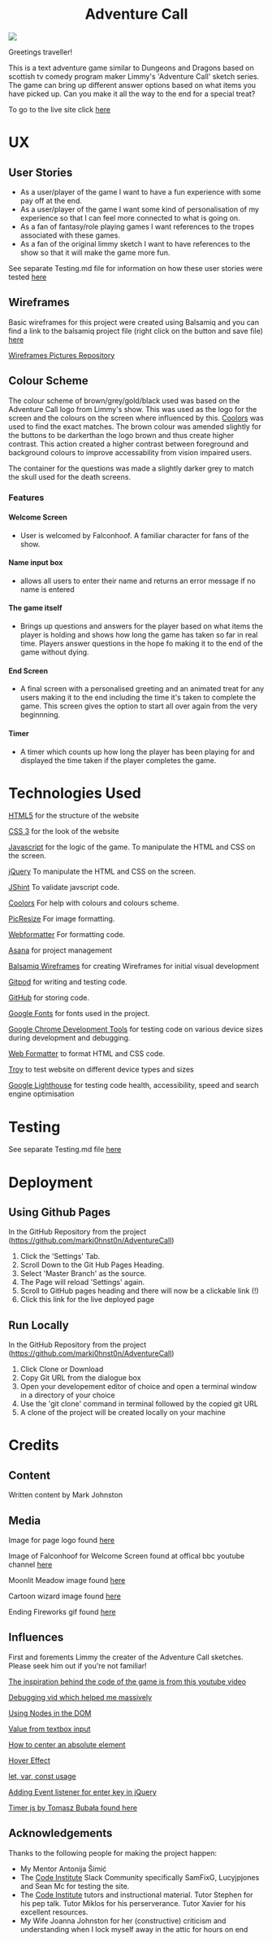 <div align="center">
<h1>Adventure Call</h1>
</div>

![](readme/intro-picture.png)

Greetings traveller!

This is a text adventure game similar to Dungeons and Dragons based on scottish tv comedy program maker Limmy's 'Adventure Call' sketch series.  The game can
bring up different answer options based on what items you have picked up.  Can you make it all the way to the end for a special treat?

To go to the live site click [here](https://markj0hnst0n.github.io/AdventureCall/)


# UX

## User Stories

- As a user/player of the game I want to have a fun experience with some pay off at the end.
- As a user/player of the game I want some kind of personalisation of my experience so that I can feel more connected to what is going on.
- As a fan of fantasy/role playing games I want references to the tropes associated with these games.
- As a fan of the original limmy sketch I want to have references to the show so that it will make the game more fun.

See separate Testing.md file for information on how these user stories were tested [here](testing/testing.md)

## Wireframes

Basic wireframes for this project were created using Balsamiq and you can find a link to the balsamiq project file (right click on the button and save file) [here](wireframes/adventure-call-wireframes.bmpr)

[Wireframes Pictures Repository](https://github.com/markj0hnst0n/AdventureCall/tree/master/wireframes)

## Colour Scheme

The colour scheme of brown/grey/gold/black used was based on the Adventure Call logo from Limmy's show.  This was used as the logo for the screen and the colours on the screen where influenced
by this.  [Coolors](https://coolors.co/) was used to find the exact matches.  The brown colour was amended slightly for the buttons to be darkerthan the logo brown and thus create higher contrast.
This action created a higher contrast between foreground and background colours to improve accessability from vision impaired users.

The container for the questions was made a slightly darker grey to match the skull used for the death screens.

### Features

#### Welcome Screen

- User is welcomed by Falconhoof.  A familiar character for fans of the show.

#### Name input box

- allows all users to enter their name and returns an error message if no name is entered

#### The game itself

- Brings up questions and answers for the player based on what items the player is holding and shows how long the game has taken so far in real time.  Players answer questions in the hope fo making it to the end of the game without dying.

#### End Screen

- A final screen with a personalised greeting and an animated treat for any users making it to the end including the time it's taken to complete the game.  This screen gives the option to start all over again from the very beginnning.

#### Timer

- A timer which counts up how long the player has been playing for and displayed the time taken if the player completes the game.

# Technologies Used

[HTML5](https://en.wikipedia.org/wiki/HTML5)
for the structure of the website

[CSS 3](https://en.wikipedia.org/wiki/Cascading_Style_Sheets#CSS_3)
for the look of the website

[Javascript](https://en.wikipedia.org/wiki/JavaScript)
for the logic of the game.  To manipulate the HTML and CSS on the screen.

[jQuery](https://en.wikipedia.org/wiki/JQuery)
To manipulate the HTML and CSS on the screen.

[JShint](https://jshint.com/)
To validate javscript code.

[Coolors](https://coolors.co/)
For help with colours and colours scheme.

[PicResize](https://picresize.com/)
For image formatting.

[Webformatter](https://webformatter.com/)
For formatting code.

[Asana](https://asana.com/)
for project management

[Balsamiq Wireframes](https://balsamiq.com/wireframes/)
for creating Wireframes for initial visual development

[Gitpod](https://www.gitpod.io/) for writing and testing code.

[GitHub](https://github.com/) for storing code.

[Google Fonts](https://fonts.google.com/) for fonts used in the project.

[Google Chrome Development Tools](https://developers.google.com/web/tools/chrome-devtools) for testing code on various device sizes during development and debugging.

[Web Formatter](https://webformatter.com/) to format HTML and CSS code.

[Troy](http://troy.labs.daum.net/) to test website on different device types and sizes

[Google Lighthouse](https://developers.google.com/web/tools/lighthouse) for testing code health, accessibility, speed and search engine optimisation

# Testing

See separate Testing.md file [here](testing/testing.md)

# Deployment

## Using Github Pages

In the GitHub Repository from the project (https://github.com/markj0hnst0n/AdventureCall)

1. Click the 'Settings' Tab.
2. Scroll Down to the Git Hub Pages Heading.
3. Select 'Master Branch' as the source.
4. The Page will reload 'Settings' again.
5. Scroll to GitHub pages heading and there will now be a clickable link (!)
6. Click this link for the live deployed page

## Run Locally

In the GitHub Repository from the project (https://github.com/markj0hnst0n/AdventureCall)

1. Click Clone or Download
2. Copy Git URL from the dialogue box
3. Open your developement editor of choice and open a terminal window in a directory of your choice
4. Use the 'git clone' command in terminal followed by the copied git URL
5. A clone of the project will be created locally on your machine

# Credits

## Content

Written content by Mark Johnston

## Media

Image for page logo found [here](https://www.redbubble.com/shop/limmy+stickers)

Image of Falconhoof for Welcome Screen found at offical bbc youtube channel [here](https://www.youtube.com/watch?v=gaXUT_CMHmg)

Moonlit Meadow image found [here](https://www.youtube.com/watch?v=Bq7QcB97zWY)

Cartoon wizard image found [here](https://adventuretime.fandom.com/wiki/Wizard_Thief)

Ending Fireworks gif found [here](https://www.animatedimages.org/data/media/492/animated-fireworks-image-0014.gif)

## Influences

First and forements Limmy the creater of the Adventure Call sketches.  Please seek him out if you're not familiar!

[The inspiration behind the code of the game is from this youtube video](https://www.youtube.com/watch?v=R1S_NhKkvGA)

[Debugging vid which helped me massively](https://www.youtube.com/watch?v=AX7uybwukkk)

[Using Nodes in the DOM](https://www.w3schools.com/js/js_htmldom_nodes.asp#:~:text=To%20add%20a%20new%20element,it%20to%20an%20existing%20element.)

[Value from textbox input](https://www.tutorialrepublic.com/faq/how-to-get-the-value-in-an-input-text-box-using-jquery.php)

[How to center an absolute element](https://stackoverflow.com/questions/8508275/how-to-center-a-position-absolute-element)

[Hover Effect](https://ianlunn.github.io/Hover/)

[let, var, const usage](https://www.youtube.com/watch?v=sjyJBL5fkp8&amp;t=10s)

[Adding Event listener for enter key in jQuery](https://stackoverflow.com/questions/979662/how-to-detect-pressing-enter-on-keyboard-using-jquery)

[Timer js by Tomasz Bubała found here](https://stackoverflow.com/questions/29971898/how-to-create-an-accurate-timer-in-javascript)

## Acknowledgements

Thanks to the following people for making the project happen:

- My Mentor Antonija Šimić
- The [Code Institute](https://codeinstitute.net/) Slack Community specifically SamFixG, Lucyjpjones and Sean Mc for testing the site.
- The [Code Institute](https://codeinstitute.net/) tutors and instructional material.  Tutor Stephen for his pep talk. Tutor Miklos for his perserverance.  Tutor Xavier for his excellent resources.
- My Wife Joanna Johnston for her (constructive) criticism and understanding when I lock myself away in the attic for hours on end
